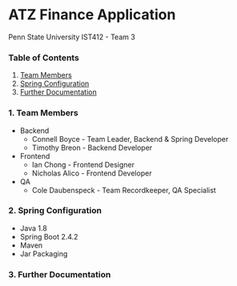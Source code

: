 # ATZ Finance Application
Penn State University IST412 - Team 3

### Table of Contents
1. [Team Members](#1.-Team-Members)
2. [Spring Configuration](#2.-Spring-Configuration)
3. [Further Documentation](#3.-Further-Documentation)

### **1.** Team Members
- Backend
  - Connell Boyce - Team Leader, Backend & Spring Developer
  - Timothy Breon - Backend Developer
- Frontend
  - Ian Chong - Frontend Designer
  - Nicholas Alico - Frontend Developer
- QA
  - Cole Daubenspeck - Team Recordkeeper, QA Specialist
  
 ### **2.** Spring Configuration
- Java 1.8
- Spring Boot 2.4.2
- Maven
- Jar Packaging

### **3.** Further Documentation